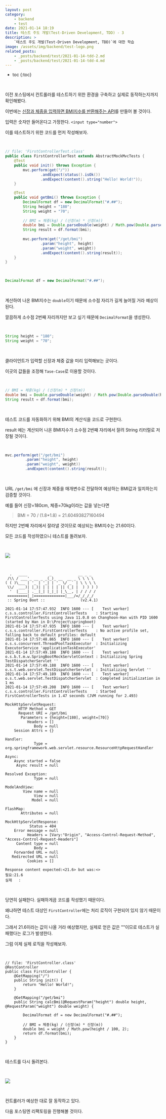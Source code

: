 ```yaml
---
layout: post
category:
    - backend
    - test
date: 2021-01-14 18:19
title: 테스트 주도 개발(Test-Driven Development, TDD) - 3
description: >
    `테스트 주도 개발(Test-Driven Development, TDD)`에 대한 학습
image: /assets/img/backend/test-logo.png
related_posts:
    - _posts/backend/test/2021-01-14-tdd-2.md
    - _posts/backend/test/2021-01-14-tdd-4.md
---
```


* toc
{:toc}
  
&nbsp;  

이전 포스팅에서 컨트롤러를 테스트하기 위한 환경을 구축하고 실제로 동작하는지까지 확인해봤다.

이번에는 <u>신장과 체중을 입력하면 BMI지수를 반환해주는 API</u>를 만들어 볼 것이다.

입력은 숫자만 들어온다고 가정한다. `<input type="number">`

이를 테스트하기 위한 코드를 먼저 작성해보자.

&nbsp;  

```java
// file: 'FirstControllerTest.class'
public class FirstControllerTest extends AbstractMockMvcTests {
    @Test
    public void init() throws Exception {
        mvc.perform(get("/"))
                .andExpect(status().isOk())
                .andExpect(content().string("Hello! World!"));
    }

    @Test
    public void getBmi() throws Exception {
        DecimalFormat df = new DecimalFormat("#.##");
        String height = "180";
        String weight = "70";
        
        // BMI = 체중(kg) / (신장(m) * 신장(m))
        double bmi = Double.parseDouble(weight) / Math.pow(Double.parseDouble(height) / 100, 2);
        String result = df.format(bmi);
        
        mvc.perform(get("/get/bmi")
                .param("height", height)
                .param("weight", weight))
                .andExpect(content().string(result));
    }
}
```

&nbsp;  

```java
DecimalFormat df = new DecimalFormat("#.##");
```

&nbsp;  

계산하여 나온 BMI지수는 `double`이기 때문에 소수점 자리가 길게 늘어질 거라 예상이 된다.

깔끔하게 소수점 2번째 자리까지만 보고 싶기 때문에 `DecimalFormat`을 생성한다.

&nbsp;  

```java
String height = "180";
String weight = "70";
```

&nbsp;  

클라이언트가 입력할 신장과 체중 값을 미리 입력해보는 곳이다.

이곳의 값들을 조정해 `Tase-Case`로 이용할 것이다.

&nbsp;  

```java
// BMI = 체중(kg) / (신장(m) * 신장(m))
double bmi = Double.parseDouble(weight) / Math.pow(Double.parseDouble(height) / 100, 2);
String result = df.format(bmi);
```

&nbsp;  

테스트 코드를 자동화하기 위해 BMI의 계산식을 코드로 구현한다.

result 에는 계산되어 나온 BMI지수가 소수점 2번째 자리에서 잘려 String 리터럴로 저장될 것이다.

&nbsp;  

```java
mvc.perform(get("/get/bmi")
         .param("height", height)
         .param("weight", weight))
         .andExpect(content().string(result));
```

&nbsp;  

URL `/get/bmi` 에 신장과 체중을 매개변수로 전달하여 예상하는 BMI값과 일치하는지 검증할 것이다.

예를 들어 신장=180cm, 체중=70kg이라는 값을 넣는다면

> BMI = 70 / (1.8\*1.8) = 21.60493827160494

하지만 2번째 자리에서 잘라낼 것이므로 예상되는 BMI지수는 21.60이다.

모든 코드를 작성하였으니 테스트를 돌려보자.

&nbsp;  

![](https://img1.daumcdn.net/thumb/R1280x0/?scode=mtistory2&fname=https%3A%2F%2Fblog.kakaocdn.net%2Fdn%2Fz67bt%2FbtqTEM1qEeD%2FWthtJupJC6YAOKKp000ckK%2Fimg.png)

&nbsp;  

```shell
  .   ____          _            __ _ _
 /\\ / ___'_ __ _ _(_)_ __  __ _ \ \ \ \
( ( )\___ | '_ | '_| | '_ \/ _` | \ \ \ \
 \\/  ___)| |_)| | | | | || (_| |  ) ) ) )
  '  |____| .__|_| |_|_| |_\__, | / / / /
 =========|_|==============|___/=/_/_/_/
 :: Spring Boot ::                (v2.4.1)

2021-01-14 17:57:47.932  INFO 1600 --- [    Test worker] c.s.s.controller.FirstControllerTests    : Starting FirstControllerTests using Java 11.0.8 on Changhoon-Han with PID 1600 (started by Han in D:\Project\springboot)
2021-01-14 17:57:47.935  INFO 1600 --- [    Test worker] c.s.s.controller.FirstControllerTests    : No active profile set, falling back to default profiles: default
2021-01-14 17:57:48.865  INFO 1600 --- [    Test worker] o.s.s.concurrent.ThreadPoolTaskExecutor  : Initializing ExecutorService 'applicationTaskExecutor'
2021-01-14 17:57:49.188  INFO 1600 --- [    Test worker] o.s.b.t.m.w.SpringBootMockServletContext : Initializing Spring TestDispatcherServlet ''
2021-01-14 17:57:49.188  INFO 1600 --- [    Test worker] o.s.t.web.servlet.TestDispatcherServlet  : Initializing Servlet ''
2021-01-14 17:57:49.189  INFO 1600 --- [    Test worker] o.s.t.web.servlet.TestDispatcherServlet  : Completed initialization in 1 ms
2021-01-14 17:57:49.208  INFO 1600 --- [    Test worker] c.s.s.controller.FirstControllerTests    : Started FirstControllerTests in 1.47 seconds (JVM running for 2.493)

MockHttpServletRequest:
      HTTP Method = GET
      Request URI = /get/bmi
       Parameters = {height=[180], weight=[70]}
          Headers = []
             Body = null
    Session Attrs = {}

Handler:
             Type = org.springframework.web.servlet.resource.ResourceHttpRequestHandler

Async:
    Async started = false
     Async result = null

Resolved Exception:
             Type = null

ModelAndView:
        View name = null
             View = null
            Model = null

FlashMap:
       Attributes = null

MockHttpServletResponse:
           Status = 404
    Error message = null
          Headers = [Vary:"Origin", "Access-Control-Request-Method", "Access-Control-Request-Headers"]
     Content type = null
             Body = 
    Forwarded URL = null
   Redirected URL = null
          Cookies = []

Response content expected:<21.6> but was:<>
필요:21.6
실제   :

```

&nbsp;  

당연히 실패한다. 실패하게끔 코드를 작성했기 때문이다.

왜냐하면 테스트 대상인 `FirstController`에는 처리 로직이 구현되어 있지 않기 때문이다.

그래서 21.6이라는 값이 나올 거라 예상했지만, 실제로 얻은 값은 ""이므로 테스트가 실패했다는 로그가 발생한다.

그럼 이제 실제 로직을 작성해보자.

&nbsp;  

```
// file: 'FirstController.class'
@RestController
public class FirstController {
    @GetMapping("/")
    public String init() {
        return "Hello! World!";
    }

    @GetMapping("/get/bmi")
    public String calcBmi(@RequestParam("height") double height, @RequestParam("weight") double weight) {
        
        DecimalFormat df = new DecimalFormat("#.##");
        
        // BMI = 체중(kg) / (신장(m) * 신장(m))
        double bmi = weight / Math.pow(height / 100, 2);
        return df.format(bmi);
    }
}
```

&nbsp;  

테스트를 다시 돌려본다.

&nbsp;  

![](https://img1.daumcdn.net/thumb/R1280x0/?scode=mtistory2&fname=https%3A%2F%2Fblog.kakaocdn.net%2Fdn%2FmKI3b%2FbtqTvQEvBGL%2FAoyigDovHx17VIMmDCkSek%2Fimg.png)

&nbsp;  

컨트롤러가 예상한 대로 잘 동작하고 있다.

다음 포스팅엔 리팩토링을 진행해볼 것이다.

&nbsp;  
